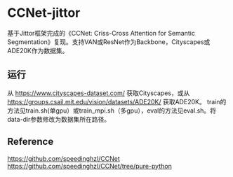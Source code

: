 # CCNet-jittor
基于Jittor框架完成的《CCNet: Criss-Cross Attention for Semantic Segmentation》复现。支持VAN或ResNet作为Backbone，Cityscapes或ADE20K作为数据集。  
## 运行
从 https://www.cityscapes-dataset.com/ 获取Cityscapes，或从 https://groups.csail.mit.edu/vision/datasets/ADE20K/ 获取ADE20K。
train的方法见train.sh(单gpu）或train_mpi.sh（多gpu），eval的方法见eval.sh。将data-dir参数修改为数据集所在路径。
## Reference
https://github.com/speedinghzl/CCNet
https://github.com/speedinghzl/CCNet/tree/pure-python

